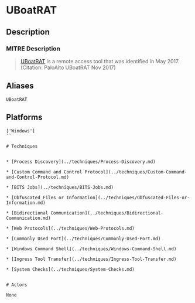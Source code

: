 
# UBoatRAT

## Description

### MITRE Description

> [UBoatRAT](https://attack.mitre.org/software/S0333) is a remote access tool that was identified in May 2017.(Citation: PaloAlto UBoatRAT Nov 2017)

## Aliases

```
UBoatRAT
```

## Platforms

```
['Windows']
``

# Techniques


* [Process Discovery](../techniques/Process-Discovery.md)

* [Custom Command and Control Protocol](../techniques/Custom-Command-and-Control-Protocol.md)
    
* [BITS Jobs](../techniques/BITS-Jobs.md)
    
* [Obfuscated Files or Information](../techniques/Obfuscated-Files-or-Information.md)
    
* [Bidirectional Communication](../techniques/Bidirectional-Communication.md)
    
* [Web Protocols](../techniques/Web-Protocols.md)
    
* [Commonly Used Port](../techniques/Commonly-Used-Port.md)
    
* [Windows Command Shell](../techniques/Windows-Command-Shell.md)
    
* [Ingress Tool Transfer](../techniques/Ingress-Tool-Transfer.md)
    
* [System Checks](../techniques/System-Checks.md)
    

# Actors

None
